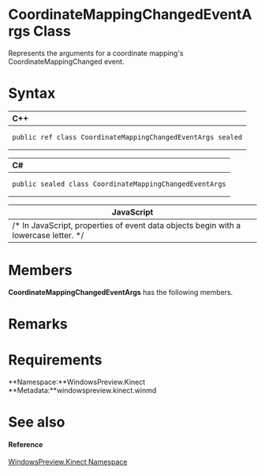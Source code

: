 CoordinateMappingChangedEventArgs Class  
=======================================  

Represents the arguments for a coordinate mapping's CoordinateMappingChanged event. <span id="syntaxSection"></span>

Syntax  
======  

<table>
<colgroup>
<col width="100%" />
</colgroup>
<thead>
<tr class="header">
<th align="left">C++</th>
</tr>
</thead>
<tbody>
<tr class="odd">
<td align="left"><pre><code>public ref class CoordinateMappingChangedEventArgs sealed</code></pre></td>
</tr>
</tbody>
</table>

<table>
<colgroup>
<col width="100%" />
</colgroup>
<thead>
<tr class="header">
<th align="left">C#</th>
</tr>
</thead>
<tbody>
<tr class="odd">
<td align="left"><pre><code>public sealed class CoordinateMappingChangedEventArgs</code></pre></td>
</tr>
</tbody>
</table>

| JavaScript                                                                             |
|----------------------------------------------------------------------------------------|
| /\* In JavaScript, properties of event data objects begin with a lowercase letter. \*/ |

<span id="classMembersSection"></span>

Members  
=======  

**CoordinateMappingChangedEventArgs** has the following members.  

<span id="remarks"></span>

Remarks  
=======  

<span id="requirements"></span>

Requirements  
============  

**Namespace:**WindowsPreview.Kinect  
**Metadata:**windowspreview.kinect.winmd  

<span id="ID4E6"></span>

See also  
========  

<span id="ID4EBB"></span>
#### Reference  

[WindowsPreview.Kinect Namespace](../Kinect.md)  



<!--Please do not edit the data in the comment block below.-->
<!--
TOCTitle : CoordinateMappingChangedEventArgs Class
RLTitle : CoordinateMappingChangedEventArgs Class
KeywordK : CoordinateMappingChangedEventArgs class, about
HelpPriority : 2
TopicType : apiref
KeywordF : WindowsPreview.Kinect.CoordinateMappingChangedEventArgs
KeywordF : CoordinateMappingChangedEventArgs
KeywordF : WindowsPreview.Kinect.CoordinateMappingChangedEventArgs
KeywordA : T:WindowsPreview.Kinect.CoordinateMappingChangedEventArgs
AssetID : T:WindowsPreview.Kinect.CoordinateMappingChangedEventArgs
Locale : en-us
CommunityContent : 1
APIType : Managed
APILocation : windowspreview.kinect.winmd
APIName : WindowsPreview.Kinect.CoordinateMappingChangedEventArgs
TargetOS : Windows
TopicType : kbSyntax
DevLang : VB
DevLang : CSharp
DevLang : JavaScript
DevLang : C++
DocSet : K4Wv2
ProjType : K4Wv2Proj
Technology : Kinect for Windows
Product : Kinect for Windows SDK v2
productversion : 20
-->
